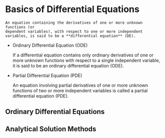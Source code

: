 # Basics of Differential Equations

```{prf:definition} Differential Equations
An equation containing the derivatives of one or more unknown functions (or
dependent variables), with respect to one or more independent variables, is said to be a **differential equation** (DE).
```
- Ordinary Differential Equation (ODE)

    If a differential equation contains only ordinary derivatives of one or more unknown functions with respect to a single independent variable, it is said to be an ordinary differential equation (ODE).

- Partial Differential Equation (PDE)

    An equation involving partial derivatives of one or more unknown functions of two or more independent variables is called a partial differential equation (PDE).

## Ordinary Differential Equations

## Analytical Solution Methods

